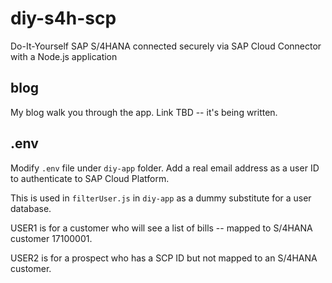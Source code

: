 # diy-s4h-scp
Do-It-Yourself SAP S/4HANA connected securely via SAP Cloud Connector with a Node.js application

## blog
My blog walk you through the app. Link TBD -- it's being written.

## .env
Modify `.env` file under `diy-app` folder. Add a real email address as a user ID to authenticate to SAP Cloud Platform.

This is used in `filterUser.js` in `diy-app` as a dummy substitute for a user database.

USER1 is for a customer who will see a list of bills -- mapped to S/4HANA customer 17100001. 

USER2 is for a prospect who has a SCP ID but not mapped to an S/4HANA customer.